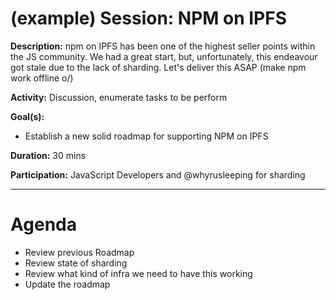 # (example) Session: NPM on IPFS

**Description:** npm on IPFS has been one of the highest seller points within the JS community. We had a great start, but, unfortunately, this endeavour got stale due to the lack of sharding. Let's deliver this ASAP (make npm work offline o/)

**Activity:** Discussion, enumerate tasks to be perform

**Goal(s):**
- Establish a new solid roadmap for supporting NPM on IPFS

**Duration:** 30 mins

**Participation:** JavaScript Developers and @whyrusleeping for sharding

---
# Agenda
- Review previous Roadmap
- Review state of sharding
- Review what kind of infra we need to have this working
- Update the roadmap
